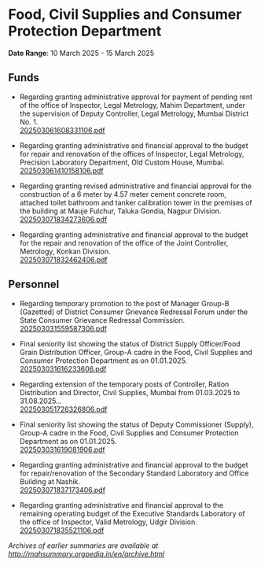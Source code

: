 # Food, Civil Supplies and Consumer Protection Department

**Date Range**: 10 March 2025 - 15 March 2025


## Funds
- Regarding granting administrative approval for payment of pending rent of the office of Inspector, Legal Metrology, Mahim Department, under the supervision of Deputy Controller, Legal Metrology, Mumbai District No. 1.\
  [202503061608331106.pdf](https://gr.maharashtra.gov.in/Site/Upload/Government%20Resolutions/English/202503061608331106.pdf)

- Regarding granting administrative and financial approval to the budget for repair and renovation of the offices of Inspector, Legal Metrology, Precision Laboratory Department, Old Custom House, Mumbai.\
  [202503061410158106.pdf](https://gr.maharashtra.gov.in/Site/Upload/Government%20Resolutions/English/202503061410158106.pdf)

- Regarding granting revised administrative and financial approval for the construction of a 6 meter by 4.57 meter cement concrete room, attached toilet bathroom and tanker calibration tower in the premises of the building at Mauje Fulchur, Taluka Gondia, Nagpur Division.\
  [202503071834273606.pdf](https://gr.maharashtra.gov.in/Site/Upload/Government%20Resolutions/English/202503071834273606.pdf)

- Regarding granting administrative and financial approval to the budget for the repair and renovation of the office of the Joint Controller, Metrology, Konkan Division.\
  [202503071832462406.pdf](https://gr.maharashtra.gov.in/Site/Upload/Government%20Resolutions/English/202503071832462406.pdf)

## Personnel
- Regarding temporary promotion to the post of Manager Group-B (Gazetted) of District Consumer Grievance Redressal Forum under the State Consumer Grievance Redressal Commission.\
  [202503031559587306.pdf](https://gr.maharashtra.gov.in/Site/Upload/Government%20Resolutions/English/202503031559587306.pdf)

- Final seniority list showing the status of District Supply Officer/Food Grain Distribution Officer, Group-A cadre in the Food, Civil Supplies and Consumer Protection Department as on 01.01.2025.\
  [202503031616233606.pdf](https://gr.maharashtra.gov.in/Site/Upload/Government%20Resolutions/English/202503031616233606.pdf)

- Regarding extension of the temporary posts of Controller, Ration Distribution and Director, Civil Supplies, Mumbai from 01.03.2025 to 31.08.2025...\
  [202503051726326806.pdf](https://gr.maharashtra.gov.in/Site/Upload/Government%20Resolutions/English/202503051726326806.pdf)

- Final seniority list showing the status of Deputy Commissioner (Supply), Group-A cadre in the Food, Civil Supplies and Consumer Protection Department as on 01.01.2025.\
  [202503031619081906.pdf](https://gr.maharashtra.gov.in/Site/Upload/Government%20Resolutions/English/202503031619081906.pdf)

- Regarding granting administrative and financial approval to the budget for repair/renovation of the Secondary Standard Laboratory and Office Building at Nashik.\
  [202503071837173406.pdf](https://gr.maharashtra.gov.in/Site/Upload/Government%20Resolutions/English/202503071837173406.pdf)

- Regarding granting administrative and financial approval to the remaining operating budget of the Executive Standards Laboratory of the office of Inspector, Valid Metrology, Udgir Division.\
  [202503071835521106.pdf](https://gr.maharashtra.gov.in/Site/Upload/Government%20Resolutions/English/202503071835521106.pdf)


*Archives of earlier summaries are available at http://mahsummary.orgpedia.in/en/archive.html*